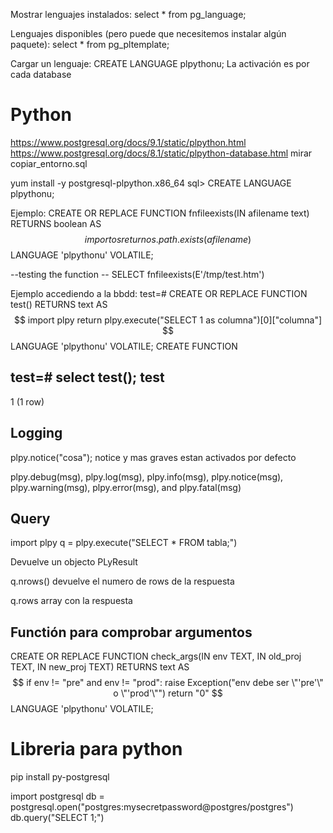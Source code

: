 Mostrar lenguajes instalados:
select * from pg_language; 

Lenguajes disponibles (pero puede que necesitemos instalar algún paquete):
select * from pg_pltemplate;

Cargar un lenguaje:
CREATE LANGUAGE plpythonu;
La activación es por cada database


# Python
https://www.postgresql.org/docs/9.1/static/plpython.html
https://www.postgresql.org/docs/8.1/static/plpython-database.html
mirar copiar_entorno.sql

yum install -y postgresql-plpython.x86_64
sql> CREATE LANGUAGE plpythonu;

Ejemplo:
CREATE OR REPLACE FUNCTION fnfileexists(IN afilename text) RETURNS boolean AS
$$
    import os
    return os.path.exists(afilename)
$$
LANGUAGE 'plpythonu' VOLATILE;


--testing the function --
SELECT fnfileexists(E'/tmp/test.htm')


Ejemplo accediendo a la bbdd:
test=# CREATE OR REPLACE FUNCTION test() RETURNS text AS
$$
  import plpy
  return plpy.execute("SELECT 1 as columna")[0]["columna"]
$$
LANGUAGE 'plpythonu' VOLATILE;
CREATE FUNCTION

test=# select test();
 test 
------
 1
(1 row)

## Logging
plpy.notice("cosa");
  notice y mas graves estan activados por defecto

plpy.debug(msg), plpy.log(msg), plpy.info(msg), plpy.notice(msg), plpy.warning(msg), plpy.error(msg), and plpy.fatal(msg)

## Query
import plpy
q = plpy.execute("SELECT * FROM tabla;")

Devuelve un objecto PLyResult

q.nrows()
  devuelve el numero de rows de la respuesta

q.rows
  array con la respuesta


## Functión para comprobar argumentos
CREATE OR REPLACE FUNCTION check_args(IN env TEXT, IN old_proj TEXT, IN new_proj TEXT) RETURNS text AS
$$
  if env != "pre" and env != "prod":
    raise Exception("env debe ser \"'pre'\" o \"'prod'\"")
  return "0"
$$
LANGUAGE 'plpythonu' VOLATILE;





# Libreria para python
pip install py-postgresql

import postgresql
db = postgresql.open("postgres:mysecretpassword@postgres/postgres")
db.query("SELECT 1;")

